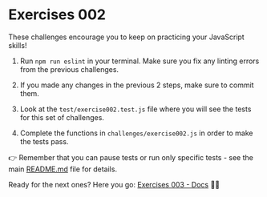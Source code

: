 # Exercises 002

These challenges encourage you to keep on practicing your JavaScript skills!

1. Run `npm run eslint` in your terminal. Make sure you fix any linting errors from the previous challenges.

2. If you made any changes in the previous 2 steps, make sure to commit them.

3. Look at the `test/exercise002.test.js` file where you will see the tests for this set of challenges.

4. Complete the functions in `challenges/exercise002.js` in order to make the tests pass.

👉 Remember that you can pause tests or run only specific tests - see the main [README.md](../README.md) file for details.

Ready for the next ones? Here you go: [Exercises 003 - Docs](./exercise003.md) 💃🕺
